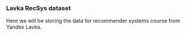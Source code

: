 ### Lavka RecSys dataset
Here we will be storing the data for recommender systems course from Yandex Lavka.